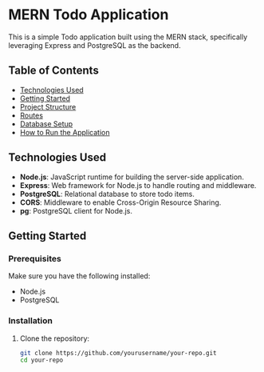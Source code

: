 # MERN Todo Application

This is a simple Todo application built using the MERN stack, specifically leveraging Express and PostgreSQL as the backend.

## Table of Contents
- [Technologies Used](#technologies-used)
- [Getting Started](#getting-started)
- [Project Structure](#project-structure)
- [Routes](#routes)
- [Database Setup](#database-setup)
- [How to Run the Application](#how-to-run-the-application)

## Technologies Used
- **Node.js**: JavaScript runtime for building the server-side application.
- **Express**: Web framework for Node.js to handle routing and middleware.
- **PostgreSQL**: Relational database to store todo items.
- **CORS**: Middleware to enable Cross-Origin Resource Sharing.
- **pg**: PostgreSQL client for Node.js.

## Getting Started

### Prerequisites
Make sure you have the following installed:
- Node.js
- PostgreSQL

### Installation
1. Clone the repository:
   ```bash
   git clone https://github.com/yourusername/your-repo.git
   cd your-repo
